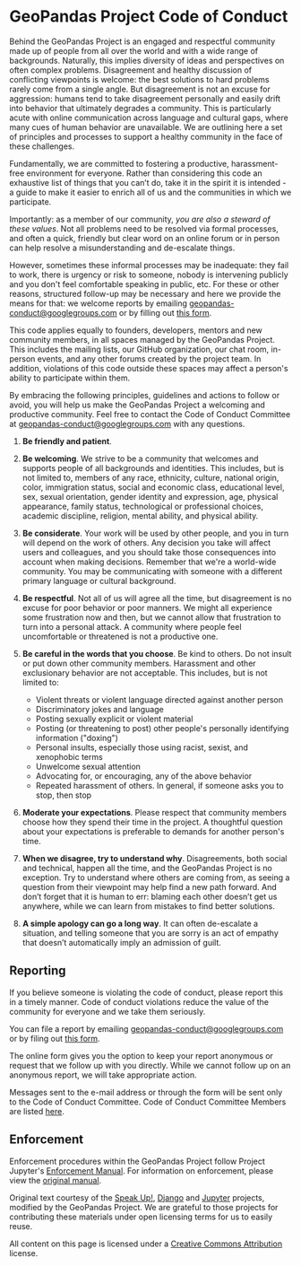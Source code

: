 # GeoPandas Project Code of Conduct

Behind the GeoPandas Project is an engaged and respectful community made up of
people from all over the world and with a wide range of backgrounds. Naturally,
this implies diversity of ideas and perspectives on often complex problems.
Disagreement and healthy discussion of conflicting viewpoints is welcome: the
best solutions to hard problems rarely come from a single angle. But
disagreement is not an excuse for aggression: humans tend to take disagreement
personally and easily drift into behavior that ultimately degrades a community.
This is particularly acute with online communication across language and
cultural gaps, where many cues of human behavior are unavailable. We are
outlining here a set of principles and processes to support a healthy community
in the face of these challenges.

Fundamentally, we are committed to fostering a productive, harassment-free
environment for everyone. Rather than considering this code an exhaustive list
of things that you can’t do, take it in the spirit it is intended - a guide to
make it easier to enrich all of us and the communities in which we participate.

Importantly: as a member of our community, _you are also a steward of these
values_. Not all problems need to be resolved via formal processes, and often a
quick, friendly but clear word on an online forum or in person can help resolve
a misunderstanding and de-escalate things.

However, sometimes these informal processes may be inadequate: they fail to
work, there is urgency or risk to someone, nobody is intervening publicly and
you don't feel comfortable speaking in public, etc. For these or other reasons,
structured follow-up may be necessary and here we provide the means for that: we
welcome reports by emailing
[geopandas-conduct@googlegroups.com](mailto:geopandas-conduct@googlegroups.com)
or by filling out
[this form](https://docs.google.com/forms/d/e/1FAIpQLSd8Tbi2zNl1i2N9COX0yavHEqTGFIPQ1_cLcy1A3JgVc1OrAQ/viewform).

This code applies equally to founders, developers, mentors and new community
members, in all spaces managed by the GeoPandas Project. This includes the
mailing lists, our GitHub organization, our chat room, in-person events, and any
other forums created by the project team. In addition, violations of this code
outside these spaces may affect a person's ability to participate within them.

By embracing the following principles, guidelines and actions to follow or
avoid, you will help us make the GeoPandas Project a welcoming and productive
community. Feel free to contact the Code of Conduct Committee at
[geopandas-conduct@googlegroups.com](mailto:geopandas-conduct@googlegroups.com)
with any questions.

1. **Be friendly and patient**.

2. **Be welcoming**. We strive to be a community that welcomes and supports
   people of all backgrounds and identities. This includes, but is not limited
   to, members of any race, ethnicity, culture, national origin, color,
   immigration status, social and economic class, educational level, sex, sexual
   orientation, gender identity and expression, age, physical appearance, family
   status, technological or professional choices, academic
   discipline, religion, mental ability, and physical ability.

3. **Be considerate**. Your work will be used by other people, and you in turn
   will depend on the work of others. Any decision you take will affect users
   and colleagues, and you should take those consequences into account when
   making decisions. Remember that we're a world-wide community. You may be
   communicating with someone with a different primary language or cultural
   background.

4. **Be respectful**. Not all of us will agree all the time, but disagreement is
   no excuse for poor behavior or poor manners. We might all experience some
   frustration now and then, but we cannot allow that frustration to turn into a
   personal attack. A community where people feel uncomfortable or threatened is
   not a productive one.

5. **Be careful in the words that you choose**. Be kind to others. Do not insult
   or put down other community members. Harassment and other exclusionary
   behavior are not acceptable. This includes, but is not limited to:

    - Violent threats or violent language directed against another person
    - Discriminatory jokes and language
    - Posting sexually explicit or violent material
    - Posting (or threatening to post) other people's personally identifying
      information ("doxing")
    - Personal insults, especially those using racist, sexist, and xenophobic terms
    - Unwelcome sexual attention
    - Advocating for, or encouraging, any of the above behavior
    - Repeated harassment of others. In general, if someone asks you to stop,
      then stop

6. **Moderate your expectations**. Please respect that community members choose
   how they spend their time in the project. A thoughtful question about your
   expectations is preferable to demands for another person's time.

7. **When we disagree, try to understand why**. Disagreements, both social and
   technical, happen all the time, and the GeoPandas Project is no exception. Try to
   understand where others are coming from, as seeing a question from their
   viewpoint may help find a new path forward. And don’t forget that it is
   human to err: blaming each other doesn’t get us anywhere, while we can learn
   from mistakes to find better solutions.

8. **A simple apology can go a long way**. It can often de-escalate a situation,
   and telling someone that you are sorry is an act of empathy that doesn’t
   automatically imply an admission of guilt.

## Reporting

If you believe someone is violating the code of conduct, please report this in
a timely manner. Code of conduct violations reduce the value of the community
for everyone and we take them seriously.

You can file a report by emailing
[geopandas-conduct@googlegroups.com](mailto:geopandas-conduct@googlegroups.com)
or by filing out
[this form](https://docs.google.com/forms/d/e/1FAIpQLSd8Tbi2zNl1i2N9COX0yavHEqTGFIPQ1_cLcy1A3JgVc1OrAQ/viewform).

The online form gives you the option to keep your report anonymous or request
that we follow up with you directly. While we cannot follow up on an anonymous
report, we will take appropriate action.

Messages sent to the e-mail address or through the form will be sent only to the
Code of Conduct Committee. Code of Conduct Committee Members are listed
[here](./membership/CodeOfConductSubcommittee.md).

## Enforcement

Enforcement procedures within the GeoPandas Project follow Project Jupyter's
[Enforcement Manual](https://github.com/jupyter/governance/blob/master/conduct/enforcement.md).
For information on enforcement, please view the
[original manual](https://github.com/jupyter/governance/blob/master/conduct/enforcement.md).

Original text courtesy of the
[Speak Up!](http://web.archive.org/web/20141109123859/http://speakup.io/coc.html),
[Django](https://www.djangoproject.com/conduct) and
[Jupyter](https://github.com/jupyter/governance/blob/master/conduct/code_of_conduct.md)
projects, modified by the GeoPandas Project. We are grateful to those projects
for contributing these materials under open licensing terms for us to easily
reuse.

All content on this page is licensed under a [Creative Commons Attribution](http://creativecommons.org/licenses/by/3.0/) license.
